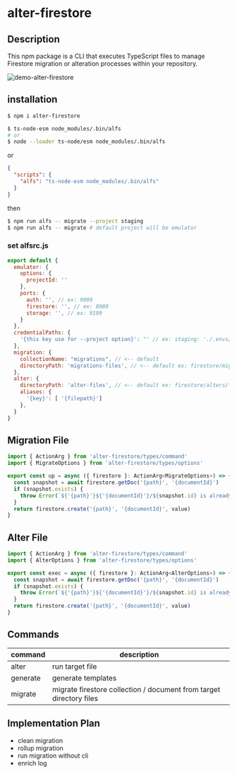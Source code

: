 # alter-firestore
## Description
This npm package is a CLI that executes TypeScript files to manage Firestore migration or alteration processes within your repository.

![demo-alter-firestore](https://user-images.githubusercontent.com/16274232/235307607-3103ce8c-cf5c-48b0-84ac-9639958ae6df.gif)

## installation

```bash
$ npm i alter-firestore
```

```bash
$ ts-node-esm node_modules/.bin/alfs
# or
$ node --loader ts-node/esm node_modules/.bin/alfs
```
or
```json
{
  "scripts": {
    "alfs": "ts-node-esm node_modules/.bin/alfs"
  }
}
```
then
```bash
$ npm run alfs -- migrate --project staging
$ npm run alfs -- migrate # default project will be emulator 
```

### set alfsrc.js

```js
export default {
  emulator: {
    options: {
      projectId: ''
    },
    ports: {
      auth: '', // ex: 9099
      firestore: '', // ex: 8080
      storage: '', // ex: 9199
    }
  },
  credentialPaths: {
    '{this key use for --project option}': '' // ex: staging: './.envs/staging/firebase-admin-sdk.json'
  },
  migration: {
    collectionName: "migrations", // <-- default
    directoryPath: 'migrations-files', // <-- default ex: firestore/migrations/files
  },
  alter: {
    directoryPath: 'alter-files', // <-- default ex: firestore/alters/files
    aliases: {
      '{key}': [ '{filepath}']
    },
  }
}
```

## Migration File
```ts
import { ActionArg } from 'alter-firestore/types/command'
import { MigrateOptions } from 'alter-firestore/types/options'

export const up = async ({ firestore }: ActionArg<MigrateOptions>) => {
  const snapshot = await firestore.getDoc('{path}', '{documentId}')
  if (snapshot.exists) {
    throw Error(`${'{path}'}${'{documentId}'}/${snapshot.id} is already exists`)
  }
  return firestore.create('{path}', '{documentId}', value)
}
```

## Alter File
```ts
import { ActionArg } from 'alter-firestore/types/command'
import { AlterOptions } from 'alter-firestore/types/options'

export const exec = async ({ firestore }: ActionArg<AlterOptions>) => {
  const snapshot = await firestore.getDoc('{path}', '{documentId}')
  if (snapshot.exists) {
    throw Error(`${'{path}'}${'{documentId}'}/${snapshot.id} is already exists`)
  }
  return firestore.create('{path}', '{documentId}', value)
}
```

## Commands
| command | description                                                        |
|---------|--------------------------------------------------------------------|
| alter   | run target file                                                    |
| generate | generate templates                                                 |
| migrate | migrate firestore collection / document from target directory files |


## Implementation Plan
- clean migration
- rollup migration
- run migration without cli
- enrich log